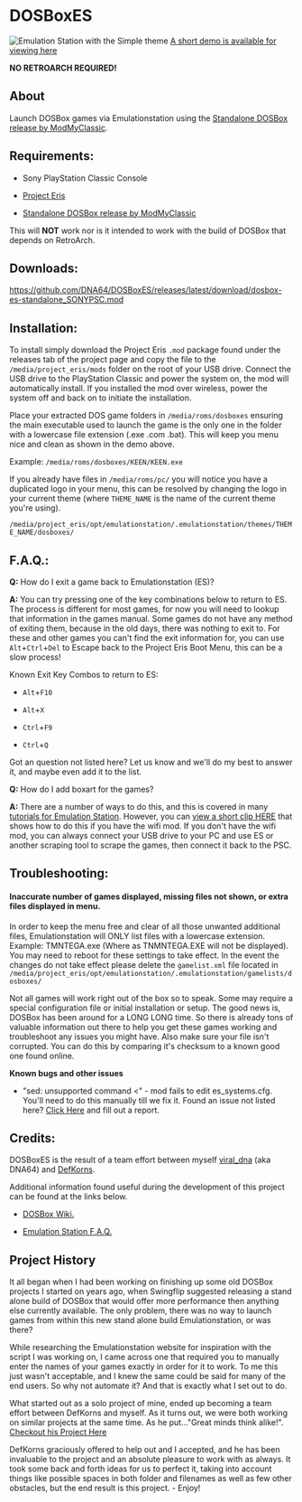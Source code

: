 # DOSBoxES
![Emulation Station with the Simple theme](https://i.imgur.com/ZQe1b3Y.png)
[A short demo is available for viewing here](https://streamable.com/bt1x71)


**NO RETROARCH REQUIRED!**


## About


Launch DOSBox games via Emulationstation using the [Standalone DOSBox release by ModMyClassic](https://classicmodscloud.com/project_eris/mods/1.0.0/dosbox_0.7.4_SONYPSC-cfb0146.mod).



## Requirements:


- Sony PlayStation Classic Console

- [Project Eris](https://modmyclassic.com/project-eris/)

- [Standalone DOSBox release by ModMyClassic](https://classicmodscloud.com/project_eris/mods/1.0.0/dosbox_0.7.4_SONYPSC-cfb0146.mod)


This will **NOT** work nor is it intended to work with the build of DOSBox that depends on RetroArch.


## Downloads:


https://github.com/DNA64/DOSBoxES/releases/latest/download/dosbox-es-standalone_SONYPSC.mod


## Installation:


To install simply download the Project Eris `.mod` package found under the releases tab of the project page and copy the file to the `/media/project_eris/mods` folder on the root of your USB drive. Connect the USB drive to the PlayStation Classic and power the system on, the mod will automatically install. If you installed the mod over wireless, power the system off and back on to initiate the installation.


Place your extracted DOS game folders in `/media/roms/dosboxes` ensuring the main executable used to launch the game is the only one in the folder with a lowercase file extension (.exe .com .bat). This will keep you menu nice and clean as shown in the demo above.

Example: `/media/roms/dosboxes/KEEN/KEEN.exe`

If you already have files in `/media/roms/pc/` you will notice you have a duplicated logo in your menu, this can be resolved by changing the logo in your current theme (where `THEME_NAME` is the name of the current theme you're using).

`/media/project_eris/opt/emulationstation/.emulationstation/themes/THEME_NAME/dosboxes/`

## F.A.Q.:


**Q:** How do I exit a game back to Emulationstation (ES)?


**A:** You can try pressing one of the key combinations below to return to ES. The process is different for most games, for now you will need to lookup that information in the games manual. Some games do not have any method of exiting them, because in the old days, there was nothing to exit to. For these and other games you can't find the exit information for, you can use `Alt`+`Ctrl`+`Del` to Escape back to the Project Eris Boot Menu, this can be a slow process!


Known Exit Key Combos to return to ES:

- `Alt`+`F10`

- `Alt`+`X`

- `Ctrl`+`F9`

- `Ctrl`+`Q`

Got an question not listed here? Let us know and we'll do my best to answer it, and maybe even add it to the list.

**Q:** How do I add boxart for the games?

**A:** There are a number of ways to do this, and this is covered in many [tutorials for Emulation Station](https://www.youtube.com/watch?v=yuoCSnFP22A). However, you can [view a short clip HERE](https://streamable.com/bt1x71) that shows how to do this if you have the wifi mod. If you don't have the wifi mod, you can always connect your USB drive to your PC and use ES or another scraping tool to scrape the games, then connect it back to the PSC.

## Troubleshooting:

#### Inaccurate number of games displayed, missing files not shown, or extra files displayed in menu.

In order to keep the menu free and clear of all those unwanted additional files, Emulationstation will ONLY list files with a lowercase extension. Example: TMNTEGA.exe (Where as TNMNTEGA.EXE will not be displayed). You may need to reboot for these settings to take effect. In the event the changes do not take effect please delete the `gamelist.xml` file located in `/media/project_eris/opt/emulationstation/.emulationstation/gamelists/dosboxes/`


Not all games will work right out of the box so to speak. Some may require a special configuration file or initial installation or setup. The good news is, DOSBox has been around for a LONG LONG time. So there is already tons of valuable information out there to help you get these games working and troubleshoot any issues you might have. Also make sure your file isn't corrupted. You can do this by comparing it's checksum to a known good one found online.

**Known bugs and other issues**

- "sed: unsupported command <" - mod fails to edit es_systems.cfg. You'll need to do this manually till we fix it.
Found an issue not listed here? [Click Here](https://github.com/DNA64/DOSBoxES/issues) and fill out a report.


## Credits:


DOSBoxES is the result of a team effort between myself [viral_dna](https://github.com/dna64) (aka DNA64) and [DefKorns](https://defkorns.netlify.app). 


Additional information found useful during the development of this project can be found at the links below.


- [DOSBox Wiki.](https://www.dosbox.com/wiki/Usage)


- [Emulation Station F.A.Q.](https://emulationstation.org/faq.html)


## Project History


It all began when I had been working on finishing up some old DOSBox projects I started on years ago, when Swingflip suggested releasing a stand alone build of DOSBox that would offer more performance then anything else currently available. The only problem, there was no way to launch games from within this new stand alone build Emulationstation, or was there? 


While researching the Emulationstation website for inspiration with the script I was working on, I came across one that required you to manually enter the names of your games exactly in order for it to work. To me this just wasn't acceptable, and I knew the same could be said for many of the end users. So why not automate it? And that is exactly what I set out to do. 


What started out as a solo project of mine, ended up becoming a team effort between DefKorns and myself. As it turns out, we were both working on similar projects at the same time. As he put..."Great minds think alike!". [Checkout his Project Here](https://defkorns.github.io/project-eris-2-emulationstation/)


DefKorns graciously offered to help out and I accepted, and he has been invaluable to the project and an absolute pleasure to work with as always. It took some back and forth ideas for us to perfect it, taking into account things like possible spaces in both folder and filenames as well as few other obstacles, but the end result is this project. - Enjoy!

